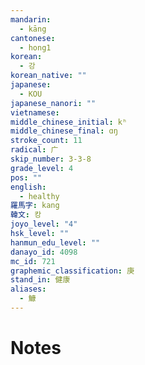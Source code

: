```yaml
---
mandarin:
  - kāng
cantonese:
  - hong1
korean:
  - 강
korean_native: ""
japanese:
  - KOU
japanese_nanori: ""
vietnamese:
middle_chinese_initial: kʰ
middle_chinese_final: ɑŋ
stroke_count: 11
radical: 广
skip_number: 3-3-8
grade_level: 4
pos: ""
english:
  - healthy
羅馬字: kang
韓文: 캉
joyo_level: "4"
hsk_level: ""
hanmun_edu_level: ""
danayo_id: 4098
mc_id: 721
graphemic_classification: 庚
stand_in: 健康
aliases:
  - 鱇
---
```


# Notes
